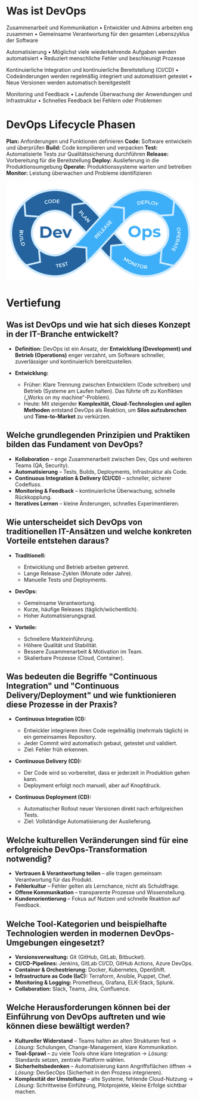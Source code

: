 # Was ist DevOps

Zusammenarbeit und Kommunikation
•	Entwickler und Admins arbeiten eng zusammen
•	Gemeinsame Verantwortung für den gesamten Lebenszyklus der Software

Automatisierung
•	Möglichst viele wiederkehrende Aufgaben werden automatisiert
•	Reduziert menschliche Fehler und beschleunigt Prozesse

Kontinuierliche Integration und kontinuierliche Bereitstellung (CI/CD)
•	Codeänderungen werden regelmäßig integriert und automatisiert getestet
•	Neue Versionen werden automatisch bereitgestellt

Monitoring und Feedback
•	Laufende Überwachung der Anwendungen und Infrastruktur
•	Schnelles Feedback bei Fehlern oder Problemen

# DevOps Lifecycle Phasen
        
**Plan:** Anforderungen und Funktionen definieren
**Code:** Software entwickeln und überprüfen
**Build:** Code kompilieren und verpacken
**Test:** Automatisierte Tests zur Qualitätssicherung durchführen
**Release:** Vorbereitung für die Bereitstellung
**Deploy:** Auslieferung in die Produktionsumgebung
**Operate:** Produktionssysteme warten und betreiben
**Monitor:** Leistung überwachen und Probleme identifizieren

![Lifecycle](DevOps_Lifecycle.png)

# Vertiefung

## Was ist DevOps und wie hat sich dieses Konzept in der IT-Branche entwickelt?

* **Definition:** DevOps ist ein Ansatz, der **Entwicklung (Development) und Betrieb (Operations)** enger verzahnt, um Software schneller, zuverlässiger und kontinuierlich bereitzustellen.
* **Entwicklung:**

  * Früher: Klare Trennung zwischen Entwicklern (Code schreiben) und Betrieb (Systeme am Laufen halten). Das führte oft zu Konflikten („Works on my machine“-Problem).
  * Heute: Mit steigender **Komplexität, Cloud-Technologien und agilen Methoden** entstand DevOps als Reaktion, um **Silos aufzubrechen** und **Time-to-Market** zu verkürzen.

## Welche grundlegenden Prinzipien und Praktiken bilden das Fundament von DevOps?

* **Kollaboration** – enge Zusammenarbeit zwischen Dev, Ops und weiteren Teams (QA, Security).
* **Automatisierung** – Tests, Builds, Deployments, Infrastruktur als Code.
* **Continuous Integration & Delivery (CI/CD)** – schneller, sicherer Codefluss.
* **Monitoring & Feedback** – kontinuierliche Überwachung, schnelle Rückkopplung.
* **Iteratives Lernen** – kleine Änderungen, schnelles Experimentieren.

## Wie unterscheidet sich DevOps von traditionellen IT-Ansätzen und welche konkreten Vorteile entstehen daraus?

* **Traditionell:**

  * Entwicklung und Betrieb arbeiten getrennt.
  * Lange Release-Zyklen (Monate oder Jahre).
  * Manuelle Tests und Deployments.
* **DevOps:**

  * Gemeinsame Verantwortung.
  * Kurze, häufige Releases (täglich/wöchentlich).
  * Hoher Automatisierungsgrad.
* **Vorteile:**

  * Schnellere Markteinführung.
  * Höhere Qualität und Stabilität.
  * Bessere Zusammenarbeit & Motivation im Team.
  * Skalierbare Prozesse (Cloud, Container).

## Was bedeuten die Begriffe "Continuous Integration" und "Continuous Delivery/Deployment" und wie funktionieren diese Prozesse in der Praxis?

* **Continuous Integration (CI):**

  * Entwickler integrieren ihren Code regelmäßig (mehrmals täglich) in ein gemeinsames Repository.
  * Jeder Commit wird automatisch gebaut, getestet und validiert.
  * Ziel: Fehler früh erkennen.
* **Continuous Delivery (CD):**

  * Der Code wird so vorbereitet, dass er jederzeit in Produktion gehen kann.
  * Deployment erfolgt noch manuell, aber auf Knopfdruck.
* **Continuous Deployment (CD):**

  * Automatischer Rollout neuer Versionen direkt nach erfolgreichen Tests.
  * Ziel: Vollständige Automatisierung der Auslieferung.

## Welche kulturellen Veränderungen sind für eine erfolgreiche DevOps-Transformation notwendig?

* **Vertrauen & Verantwortung teilen** – alle tragen gemeinsam Verantwortung für das Produkt.
* **Fehlerkultur** – Fehler gelten als Lernchance, nicht als Schuldfrage.
* **Offene Kommunikation** – transparente Prozesse und Wissensteilung.
* **Kundenorientierung** – Fokus auf Nutzen und schnelle Reaktion auf Feedback.

## Welche Tool-Kategorien und beispielhafte Technologien werden in modernen DevOps-Umgebungen eingesetzt?

* **Versionsverwaltung:** Git (GitHub, GitLab, Bitbucket).
* **CI/CD-Pipelines:** Jenkins, GitLab CI/CD, GitHub Actions, Azure DevOps.
* **Container & Orchestrierung:** Docker, Kubernetes, OpenShift.
* **Infrastructure as Code (IaC):** Terraform, Ansible, Puppet, Chef.
* **Monitoring & Logging:** Prometheus, Grafana, ELK-Stack, Splunk.
* **Collaboration:** Slack, Teams, Jira, Confluence.

## Welche Herausforderungen können bei der Einführung von DevOps auftreten und wie können diese bewältigt werden?

* **Kultureller Widerstand** – Teams halten an alten Strukturen fest → *Lösung:* Schulungen, Change-Management, klare Kommunikation.
* **Tool-Sprawl** – zu viele Tools ohne klare Integration → *Lösung:* Standards setzen, zentrale Plattform wählen.
* **Sicherheitsbedenken** – Automatisierung kann Angriffsflächen öffnen → *Lösung:* DevSecOps (Sicherheit in den Prozess integrieren).
* **Komplexität der Umstellung** – alte Systeme, fehlende Cloud-Nutzung → *Lösung:* Schrittweise Einführung, Pilotprojekte, kleine Erfolge sichtbar machen.



